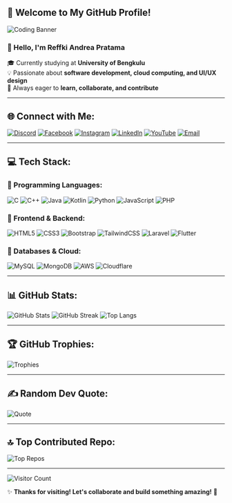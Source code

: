 ## 🌟 Welcome to My GitHub Profile!

![Coding Banner](https://github.com/ReffkiAndreaPratama/ReffkiAndreaPratama/main.jpg)


### 👋 Hello, I'm Reffki Andrea Pratama
🎓 Currently studying at **University of Bengkulu**  
💡 Passionate about **software development, cloud computing, and UI/UX design**  
🚀 Always eager to **learn, collaborate, and contribute**  

---

## 🌐 Connect with Me:
[![Discord](https://img.shields.io/badge/Discord-%237289DA.svg?logo=discord&logoColor=white)](https://discord.gg/yeGpbKs4)
[![Facebook](https://img.shields.io/badge/Facebook-%231877F2.svg?logo=Facebook&logoColor=white)](https://facebook.com/AndreaPratama)
[![Instagram](https://img.shields.io/badge/Instagram-%23E4405F.svg?logo=Instagram&logoColor=white)](https://instagram.com/@tama2290s)
[![LinkedIn](https://img.shields.io/badge/LinkedIn-%230077B5.svg?logo=linkedin&logoColor=white)](https://linkedin.com/in/ReffkiAndreaPratama)
[![YouTube](https://img.shields.io/badge/YouTube-%23FF0000.svg?logo=YouTube&logoColor=white)](https://youtube.com/@@tama2290ss)
[![Email](https://img.shields.io/badge/Email-D14836?logo=gmail&logoColor=white)](mailto:reffkip@gmail.com)

---

## 💻 Tech Stack:
### 🔹 Programming Languages:
![C](https://img.shields.io/badge/C-%2300599C.svg?style=for-the-badge&logo=c&logoColor=white)
![C++](https://img.shields.io/badge/C++-%2300599C.svg?style=for-the-badge&logo=c%2B%2B&logoColor=white)
![Java](https://img.shields.io/badge/Java-%23ED8B00.svg?style=for-the-badge&logo=openjdk&logoColor=white)
![Kotlin](https://img.shields.io/badge/Kotlin-%237F52FF.svg?style=for-the-badge&logo=kotlin&logoColor=white)
![Python](https://img.shields.io/badge/Python-3670A0?style=for-the-badge&logo=python&logoColor=ffdd54)
![JavaScript](https://img.shields.io/badge/JavaScript-%23323330.svg?style=for-the-badge&logo=javascript&logoColor=%23F7DF1E)
![PHP](https://img.shields.io/badge/PHP-%23777BB4.svg?style=for-the-badge&logo=php&logoColor=white)

### 🔹 Frontend & Backend:
![HTML5](https://img.shields.io/badge/HTML5-%23E34F26.svg?style=for-the-badge&logo=html5&logoColor=white)
![CSS3](https://img.shields.io/badge/CSS3-%231572B6.svg?style=for-the-badge&logo=css3&logoColor=white)
![Bootstrap](https://img.shields.io/badge/Bootstrap-%238511FA.svg?style=for-the-badge&logo=bootstrap&logoColor=white)
![TailwindCSS](https://img.shields.io/badge/TailwindCSS-%2338B2AC.svg?style=for-the-badge&logo=tailwind-css&logoColor=white)
![Laravel](https://img.shields.io/badge/Laravel-%23FF2D20.svg?style=for-the-badge&logo=laravel&logoColor=white)
![Flutter](https://img.shields.io/badge/Flutter-%2302569B.svg?style=for-the-badge&logo=Flutter&logoColor=white)

### 🔹 Databases & Cloud:
![MySQL](https://img.shields.io/badge/MySQL-%234479A1.svg?style=for-the-badge&logo=mysql&logoColor=white)
![MongoDB](https://img.shields.io/badge/MongoDB-%234ea94b.svg?style=for-the-badge&logo=mongodb&logoColor=white)
![AWS](https://img.shields.io/badge/AWS-%23FF9900.svg?style=for-the-badge&logo=amazon-aws&logoColor=white)
![Cloudflare](https://img.shields.io/badge/Cloudflare-F38020?style=for-the-badge&logo=Cloudflare&logoColor=white)

---

## 📊 GitHub Stats:
![GitHub Stats](https://github-readme-stats.vercel.app/api?username=ReffkiAndreaPratama&theme=dark&hide_border=false&include_all_commits=false&count_private=false)
![GitHub Streak](https://nirzak-streak-stats.vercel.app/?user=ReffkiAndreaPratama&theme=dark&hide_border=false)
![Top Langs](https://github-readme-stats.vercel.app/api/top-langs/?username=ReffkiAndreaPratama&theme=dark&hide_border=false&include_all_commits=false&count_private=false&layout=compact)

---

## 🏆 GitHub Trophies:
![Trophies](https://github-profile-trophy.vercel.app/?username=ReffkiAndreaPratama&theme=radical&no-frame=false&no-bg=true&margin-w=4)

---

## ✍️ Random Dev Quote:
![Quote](https://quotes-github-readme.vercel.app/api?type=horizontal&theme=radical)

---

## 🔝 Top Contributed Repo:
![Top Repos](https://github-contributor-stats.vercel.app/api?username=ReffkiAndreaPratama&limit=5&theme=dark&combine_all_yearly_contributions=true)

---

![Visitor Count](https://visitcount.itsvg.in/api?id=ReffkiAndreaPratama&icon=0&color=0)

✨ **Thanks for visiting! Let's collaborate and build something amazing!** 🚀

